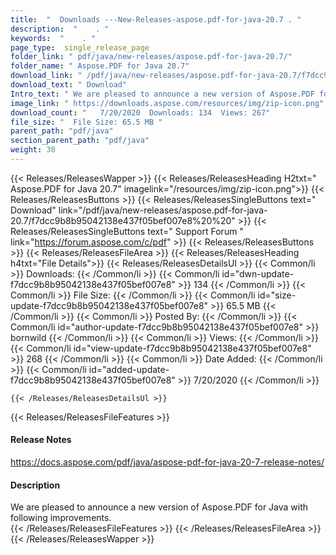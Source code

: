 ```yaml
---
title:  "  Downloads ---New-Releases-aspose.pdf-for-java-20.7 . " 
description:  "    . " 
keywords:  "    . " 
page_type:  single_release_page
folder_link: " pdf/java/new-releases/aspose.pdf-for-java-20.7/"
folder_name: " Aspose.PDF for Java 20.7"
download_link: " /pdf/java/new-releases/aspose.pdf-for-java-20.7/f7dcc9b8b95042138e437f05bef007e8"
download_text: " Download"
Intro_text: " We are pleased to announce a new version of Aspose.PDF for Java with following i..."
image_link: " https://downloads.aspose.com/resources/img/zip-icon.png"
download_count: "   7/20/2020  Downloads: 134  Views: 267"
file_size: "  File Size: 65.5 MB "
parent_path: "pdf/java"
section_parent_path: "pdf/java"
weight: 30 
---
```


{{< Releases/ReleasesWapper >}}
  {{< Releases/ReleasesHeading H2txt=" Aspose.PDF for Java 20.7" imagelink="/resources/img/zip-icon.png">}}
  {{< Releases/ReleasesButtons >}}
    {{< Releases/ReleasesSingleButtons text=" Download" link="/pdf/java/new-releases/aspose.pdf-for-java-20.7/f7dcc9b8b95042138e437f05bef007e8%20%20" >}}
    {{< Releases/ReleasesSingleButtons text=" Support Forum " link="https://forum.aspose.com/c/pdf" >}}
  {{< Releases/ReleasesButtons >}}
  {{< Releases/ReleasesFileArea >}}
    {{< Releases/ReleasesHeading h4txt="File Details">}}
    {{< Releases/ReleasesDetailsUl >}}
            {{< Common/li  >}} Downloads: {{< /Common/li >}} 
      {{< Common/li id="dwn-update-f7dcc9b8b95042138e437f05bef007e8" >}} 134 {{< /Common/li >}} 
      {{< Common/li  >}} File Size: {{< /Common/li >}} 
      {{< Common/li id="size-update-f7dcc9b8b95042138e437f05bef007e8" >}} 65.5 MB {{< /Common/li >}} 
      {{< Common/li  >}} Posted By: {{< /Common/li >}} 
      {{< Common/li id="author-update-f7dcc9b8b95042138e437f05bef007e8" >}} bornwild {{< /Common/li >}} 
      {{< Common/li  >}} Views: {{< /Common/li >}} 
      {{< Common/li id="view-update-f7dcc9b8b95042138e437f05bef007e8" >}} 268 {{< /Common/li >}} 
      {{< Common/li  >}} Date Added: {{< /Common/li >}} 
      {{< Common/li id="added-update-f7dcc9b8b95042138e437f05bef007e8" >}} 7/20/2020 {{< /Common/li >}} 

    {{< /Releases/ReleasesDetailsUl >}}

  {{< Releases/ReleasesFileFeatures >}}
      <h4>Release Notes</h4><div><a href="https://docs.aspose.com/pdf/java/aspose-pdf-for-java-20-7-release-notes/">https://docs.aspose.com/pdf/java/aspose-pdf-for-java-20-7-release-notes/</a></div><h4>Description</h4><div class="HTMLDescription">We are pleased to announce a new version of Aspose.PDF for Java with following improvements.</div>
  {{< /Releases/ReleasesFileFeatures >}}
 {{< /Releases/ReleasesFileArea >}}
{{< /Releases/ReleasesWapper >}}


